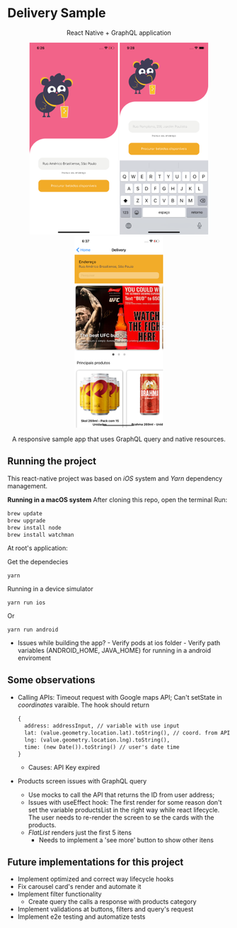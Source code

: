 # Delivery Sample
<p align="center">React Native + GraphQL application<p>
  
 <p align="center">
  <img src="./__img__/im1.png" width="200">
  <img src="./__img__/im3.png" width="200">
  <img src="./__img__/im2.png" width="200">
</p>
  
<p align="center">A responsive sample app that uses GraphQL query and native resources.<p>
  
  ## Running the project 
  This react-native project was based on *iOS* system and *Yarn* dependency management.

  <b>Running in a macOS system</b>
  After cloning this repo, open the terminal
  Run:
  
    brew update
    brew upgrade
    brew install node
    brew install watchman
    
  At root's application:
  
  Get the dependecies
  
    yarn
    
  Running in a device simulator
    
    yarn run ios
    
  Or
  
    yarn run android
    
   - Issues while building the app?
    - Verify pods at ios folder
    - Verify path variables (ANDROID_HOME, JAVA_HOME) for running in a android enviroment
  
  ## Some observations
  
  - Calling APIs: Timeout request with Google maps API; Can't setState in *coordinates* varaible. The hook should return
    ```
    {
      address: addressInput, // variable with use input
      lat: (value.geometry.location.lat).toString(), // coord. from API
      lng: (value.geometry.location.lng).toString(),
      time: (new Date()).toString() // user's date time
    }
    ```
      - Causes: API Key expired
      
  - Products screen issues with GraphQL query
    - Use mocks to call the API that returns the ID from user address;
    - Issues with useEffect hook: The first render for some reason don't set the variable productsList in the right way while react lifecycle. The user needs to re-render the screen to se the cards with the products.
    - *FlatList* renders just the first 5 itens
      - Needs to implement a 'see more' button to show other itens
      
   ## Future implementations for this project
   
  - Implement optimized and correct way lifecycle hooks
  - Fix carousel card's render and automate it
  - Implement filter functionality
    - Create query the calls a response with products category
  - Implement validations at buttons, filters and query's request
  - Implement e2e testing and automatize tests
